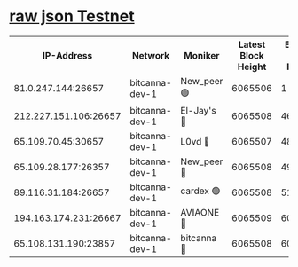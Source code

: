 [raw json Testnet](https://rpc-check.bcat.stavr.tech/bcat/rpc-bcat-result.json)
=


<table><tr><th>IP-Address</th><th>Network</th><th>Moniker</th><th>Latest Block Height</th><th>Earliest Block Height</th><th>Catching Up</th><th>Tx Index</th><th>Voting Power</th><th>Scan Time</th></tr><tr><td>81.0.247.144:26657</td><td>bitcanna-dev-1</td><td>New_peer 🟢</td><td>6065506</td><td>1</td><td>False</td><td>on</td><td>0</td><td>2024-01-20T15:00:47.525254742UTC</td></tr><tr><td>212.227.151.106:26657</td><td>bitcanna-dev-1</td><td>El-Jay's 🔴</td><td>6065508</td><td>4670391</td><td>False</td><td>on</td><td>2218164</td><td>2024-01-20T15:00:54.252935394UTC</td></tr><tr><td>65.109.70.45:30657</td><td>bitcanna-dev-1</td><td>L0vd 🔴</td><td>6065507</td><td>4828155</td><td>False</td><td>on</td><td>7920</td><td>2024-01-20T15:00:47.852771146UTC</td></tr><tr><td>65.109.28.177:26357</td><td>bitcanna-dev-1</td><td>New_peer 🔴</td><td>6065508</td><td>4952911</td><td>False</td><td>on</td><td>2237067</td><td>2024-01-20T15:00:55.016365802UTC</td></tr><tr><td>89.116.31.184:26657</td><td>bitcanna-dev-1</td><td>cardex 🟢</td><td>6065508</td><td>5185001</td><td>False</td><td>on</td><td>0</td><td>2024-01-20T15:00:54.583833616UTC</td></tr><tr><td>194.163.174.231:26667</td><td>bitcanna-dev-1</td><td>AVIAONE 🔴</td><td>6065509</td><td>6055311</td><td>False</td><td>on</td><td>1949865</td><td>2024-01-20T15:01:01.990447014UTC</td></tr><tr><td>65.108.131.190:23857</td><td>bitcanna-dev-1</td><td>bitcanna 🔴</td><td>6065508</td><td>6061508</td><td>False</td><td>off</td><td>82269</td><td>2024-01-20T15:00:55.413286429UTC</td></tr></table>
